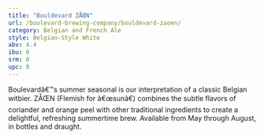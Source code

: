```yaml
---
title: "Bouldevard ZÅŒN"
url: /boulevard-brewing-company/bouldevard-zaoen/
category: Belgian and French Ale
style: Belgian-Style White
abv: 4.4
ibu: 0
srm: 0
upc: 0
---
```

Boulevardâ€™s summer seasonal is our interpretation of a classic Belgian witbier. ZÅŒN (Flemish for â€œsunâ€) combines the subtle flavors of coriander and orange peel with other traditional ingredients to create a delightful, refreshing summertime brew. Available from May through August, in bottles and draught.
